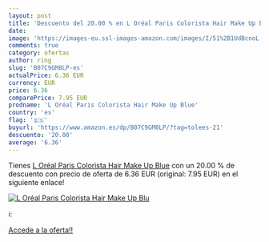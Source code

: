 ```yaml
---
layout: post
title: 'Descuento del 20.00 % en L Oréal Paris Colorista Hair Make Up Blu'
date: 
image: 'https://images-eu.ssl-images-amazon.com/images/I/51%2B1UdBcnoL._SL200_.jpg'
comments: true
category: ofertas
author: ring
slug: 'B07C9GM8LP-es'
actualPrice: 6.36 EUR
currency: EUR
price: 6.36
comparePrice: 7.95 EUR
prodname: 'L Oréal Paris Colorista Hair Make Up Blue'
country: 'es'
flag: '🇪🇸'
buyurl: 'https://www.amazon.es/dp/B07C9GM8LP/?tag=tolees-21'
descuento: '20.00'
average: '6.36'
---
```


Tienes [L Oréal Paris Colorista Hair Make Up Blue](https://www.amazon.es/dp/B07C9GM8LP/?tag=tolees-21) con un 20.00 % de descuento con precio de oferta de 6.36 EUR (original: 7.95 EUR) en el siguiente enlace!

[![L Oréal Paris Colorista Hair Make Up Blu](https://images-eu.ssl-images-amazon.com/images/I/51%2B1UdBcnoL._SL200_.jpg)](https://www.amazon.es/dp/B07C9GM8LP/?tag=tolees-21)

ℹ️:


[Accede a la oferta!!](https://www.amazon.es/dp/B07C9GM8LP/?tag=tolees-21)
